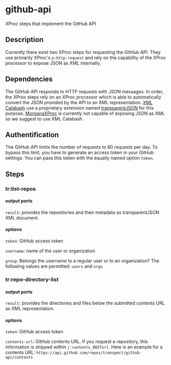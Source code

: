 # github-api
XProc steps that implement the GitHub API

## Description

Currently there exist two XProc steps for requesting the GitHub API. They use primarily XProc's `p:http-request` and rely on the capability of the XProc processor to expose JSON as XML internally. 

## Dependencies

The GitHub API responds to HTTP requests with JSON messages. In order, the XProc steps rely on an XProc processor which is able to automatically convert the JSON provided by the API to an XML representation. [XML Calabash](http://xmlcalabash.com/) use a proprietary extension named [transparentJSON](xmlcalabash.com/docs/reference/langext.html#ext.transparent-json) for this purpose. [MorganaXProc](http://www.xml-project.com/) is currently not capable of exposing JSON as XML so we suggest to use XML Calabash. 

## Authentification

The GitHub API limits the number of requests to 60 requests per day. To bypass this limit, you have to generate an access token in your GitHub settings. You can pass this token with the equally named option `token`.

## Steps

### tr:list-repos

#### output ports

`result`: provides the repositories and their metadata as transparentJSON XML document.

#### options 

`token`: GitHub access token

`username`: name of the user or organization

`group`: Belongs the username to a regular user or to an organization? The following values are permitted: `users` and `orgs`

### tr:repo-directory-list

#### output ports

`result`: provides the directories and files below the submitted contents URL as XML representation.

#### options 

`token`: GitHub access token

`contents-url`: GitHub contents URL. If you request a repository, this information is shipped within `j:contents_005furl`. Here is an example for a contents URL: `https://api.github.com/repos/transpect/github-api/contents`
